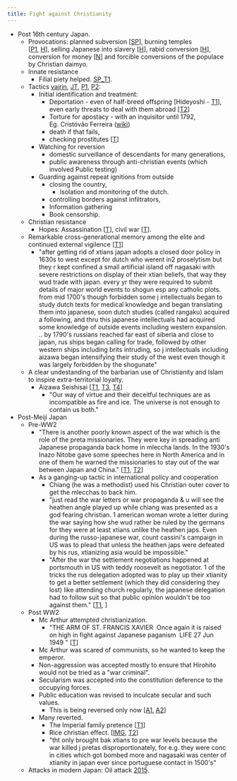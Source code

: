 ```yaml
---
title: Fight against Christianity
---
```



- Post 16th century Japan.
    - Provocations: planned subversion \[[SP](https://vajrin.wordpress.com/2014/05/18/christian-missionaries-the-vanguard-of-western-imperialism/)\], burning temples \[[P1](http://i.imgur.com/z1bvkIC.png), [H](http://i.imgur.com/MlR8cKX.jpg)\], selling Japanese into slavery \[[H](https://twitter.com/Rjrasva/status/585565928202629121)\], rabid conversion \[[H](https://twitter.com/Rjrasva/status/585565928202629121)\], conversion for money \[[N](https://twitter.com/Rjrasva/status/607506211903295488)\] and forcible conversions of the populace by Christian daimyo.
    - Innate resistance
        - Filial piety helped. [SP_T1](https://twitter.com/Rjrasva/status/607575601994702851).
    - Tactics [vajrin](http://vajrin.wordpress.com/2014/04/18/how-japan-dealt-with-the-christian-threat/), [JT](http://www.japantimes.co.jp/news/2014/12/20/national/history/christian-missionaries-find-japan-tough-nut-crack/#.VJ92m3QQA), [P1](http://www.patheos.com/blogs/anxiousbench/2014/02/destroying-japanese-christianity/), [P2](http://www.patheos.com/blogs/anxiousbench/2014/02/denying-the-faith/):
        - Initial identification and treatment:
            - Deportation - even of half-breed offspring \[Hideyoshi - [T1](https://twitter.com/Rjrasva/status/582959717594599424)\], even early threats to deal with them abroad \[[T2](https://twitter.com/Rjrasva/status/513860093784653826)\]
            - Torture for apostacy - with an inquisitor until 1792, Eg. Cristóvão Ferreira ([wiki](https://en.wikipedia.org/wiki/Crist%C3%B3v%C3%A3o_Ferreira))
            - death if that fails,
            - checking prostitutes \[[T](https://twitter.com/Rjrasva/status/604434746475728898)\]
        - Watching for reversion
            - domestic surveillance of descendants for many generations,
            - public awareness through anti-christian events (which involved Public testing)
        - Guarding against repeat ignitions from outside
            - closing the country,
                - Isolation and monitoring of the dutch.
            - controlling borders against infiltrators,
            - Information gathering
            - Book censorship.
    - Christian resistance
        - Hopes: Assassination \[[T](https://twitter.com/Rjrasva/status/583822640512692224)\], civil war \[[T](https://twitter.com/Rjrasva/status/596169847182090240)\].
    - Remarkable cross-generational memory among the elite and continued external vigilence \[[T1](http://i.imgur.com/25I0heV.jpg)\]
        - "after getting rid of xtians japan adopts a closed door policy in 1630s to west except for dutch who werent in2 proselytism but they r kept confined a small artificial island off nagasaki with severe restrictions on display of their xtian beliefs, that way they wud trade with japan. every yr they were required to submit details of major world events to shogun esp any catholic plots. from mid 1700's though forbidden some j intellectuals began to study dutch texts for medical knowledge and began translating them into japanese, soon dutch studies (called rangaku) acquired a following, and thru this japanese intellectuals had acquired some knowledge of outside events including western expansion. .. by 1790's russians reached far east of siberia and close to japan, rus ships began calling for trade, followed by other western ships including brits intruding, so j intellectuals including aizawa began intensifying their study of the west even though it was largely forbidden by the shogunate"
    - A clear undestanding of the barbarian use of Christianity and Islam to inspire extra-territorial loyalty.
        - Aizawa Seishisai \[[T1](https://twitter.com/Rjrasva/status/564239987659374592), [T3](https://twitter.com/Rjrasva/status/589826629486129152), [T4](https://twitter.com/Rjrasva/status/618907412196667393)\]
            - "Our way of virtue and their deceitful techniques are as incompatible as fire and ice. The universe is not enough to contain us both."
- Post-Meiji Japan
    - Pre-WW2
        - "There is another poorly known aspect of the war which is the role of the preta missionaries. They were key in spreading anti Japanese propaganda back home in mleccha lands. In the 1930's Inazo Nitobe gave some speeches here in North America and in one of them he warned the missionaries to stay out of the war between Japan and China." \[[T1](https://twitter.com/Rjrasva/status/603679432386191360), [T2](https://twitter.com/Rjrasva/status/611913981121417216)\]
        - As a ganging-up tactic in international policy and cooperation
            - Chiang (he was a methodist) used his Christian outer cover to get the mlecchas to back him.
            - "just read the war letters or war propaganda & u will see the heathen angle played up while chiang was presented as a god fearing christian. 1 american woman wrote a letter during the war saying how she wud rather be ruled by the germans for they were at least xtians unlike the heathen japs. Even during the russo-japanese war, count cassini's campaign in US was to plead that unless the heathen japs were defeated by his rus, xtianizing asia would be impossible."
            - "After the war the settlement negotiations happened at portsmouth in US with teddy roosevelt as negotiator. 1 of the tricks the rus delegation adopted was to play up their xtianity to get a better settlement (which they did considering they lost) like attending church regularly, the japanese delegation had to follow suit so that public opinion wouldn't be too against them." \[[T1](https://twitter.com/Rjrasva/status/482247445246537729), \]
    - Post WW2
        - Mc Arthur attempted christianization.
            - "THE ARM OF ST. FRANCIS XAVIER  Once again it is raised on high in fight against Japanese paganism  LIFE 27 Jun 1949 " \[[T](https://twitter.com/Rjrasva/status/462652418241478657)\]
        - Mc Arthur was scared of communists, so he wanted to keep the emperor.
        - Non-aggression was accepted mostly to ensure that Hirohito would not be tried as a "war criminal".
        - Secularism was accepted into the constitution deference to the occupying forces.
        - Public education was revised to inculcate secular and such values.
            - This is being reversed only now \[[A1](http://s24.postimg.org/yjsz4xmk5/List1.png), [A2](http://s30.postimg.org/3rfa7a55d/List1.png)\]
        - Many reverted.
            - The Imperial family pretence \[[T1](https://twitter.com/Rjrasva/status/546527765479321600)\]
            - Rice christian effect. \[[IMG](http://i.imgur.com/dJFvDxp.jpg), [T2](https://twitter.com/Rjrasva/status/611913981121417216)\]
            - "tht only brought bak xtians to pre war levels because the war killed j pretas disproportionately, for e.g. they were conc in cities which got bombed more and nagasaki was center of xtianity in japan ever since portuguese contact in 1500's"
    - Attacks in modern Japan: Oil attack [2015](https://throwoutyourbooks.wordpress.com/2015/06/01/japanese-christian-vandal-shrines-temples-nara-kyoto-chiba-oil/).